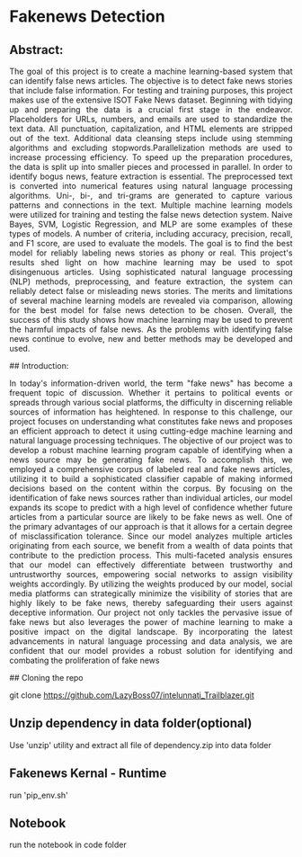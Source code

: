 ﻿# Fakenews Detection
## Abstract:
<p align="justify">
The goal of this project is to create a machine learning-based system that can identify false news articles. The objective is to detect 
fake news stories that include false information. For testing and training purposes, this project makes use of the extensive ISOT Fake 
News dataset. Beginning with tidying up and preparing the data is a crucial first stage in the endeavor. Placeholders for URLs, 
numbers, and emails are used to standardize the text data. All punctuation, capitalization, and HTML elements are stripped out of the 
text. Additional data cleansing steps include using stemming algorithms and excluding stopwords.Parallelization methods are used to 
increase processing efficiency. To speed up the preparation procedures, the data is split up into smaller pieces and processed in 
parallel.
In order to identify bogus news, feature extraction is essential. The preprocessed text is converted into numerical features using 
natural language processing algorithms. Uni-, bi-, and tri-grams are generated to capture various patterns and connections in the text. 
Multiple machine learning models were utilized for training and testing the false news detection system. Naive Bayes, SVM, Logistic 
Regression, and MLP are some examples of these types of models. A number of criteria, including accuracy, precision, recall, and F1 
score, are used to evaluate the models. The goal is to find the best model for reliably labeling news stories as phony or real.
This project's results shed light on how machine learning may be used to spot disingenuous articles. Using sophisticated natural 
language processing (NLP) methods, preprocessing, and feature extraction, the system can reliably detect false or misleading news 
stories. The merits and limitations of several machine learning models are revealed via comparison, allowing for the best model for 
false news detection to be chosen.
Overall, the success of this study shows how machine learning may be used to prevent the harmful impacts of false news. As the 
problems with identifying false news continue to evolve, new and better methods may be developed and used. </p>
## Introduction:
<p align="justify">In today's information-driven world, the term "fake news" has become a frequent topic of discussion. Whether it pertains to political 
events or spreads through various social platforms, the difficulty in discerning reliable sources of information has heightened. In 
response to this challenge, our project focuses on understanding what constitutes fake news and proposes an efficient approach to 
detect it using cutting-edge machine learning and natural language processing techniques.
The objective of our project was to develop a robust machine learning program capable of identifying when a news source may be 
generating fake news. To accomplish this, we employed a comprehensive corpus of labeled real and fake news articles, utilizing it to 
build a sophisticated classifier capable of making informed decisions based on the content within the corpus. By focusing on the 
identification of fake news sources rather than individual articles, our model expands its scope to predict with a high level of confidence 
whether future articles from a particular source are likely to be fake news as well.
One of the primary advantages of our approach is that it allows for a certain degree of misclassification tolerance. Since our model 
analyzes multiple articles originating from each source, we benefit from a wealth of data points that contribute to the prediction process. 
This multi-faceted analysis ensures that our model can effectively differentiate between trustworthy and untrustworthy sources, 
empowering social networks to assign visibility weights accordingly. By utilizing the weights produced by our model, social media 
platforms can strategically minimize the visibility of stories that are highly likely to be fake news, thereby safeguarding their users 
against deceptive information.
Our project not only tackles the pervasive issue of fake news but also leverages the power of machine learning to make a positive 
impact on the digital landscape. By incorporating the latest advancements in natural language processing and data analysis, we are 
confident that our model provides a robust solution for identifying and combating the proliferation of fake news  </p>
## Cloning the repo 

  git clone https://github.com/LazyBoss07/intelunnati_Trailblazer.git

## Unzip dependency in data folder(optional)

  Use 'unzip' utility and extract all file of dependency.zip into data folder

## Fakenews Kernal - Runtime

  run 'pip_env.sh'

## Notebook 

  run the notebook in code folder 
